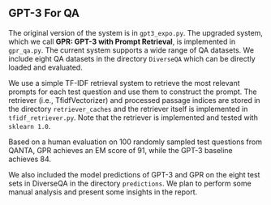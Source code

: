 ## GPT-3 For QA

The original version of the system is in `gpt3_expo.py`. The upgraded system, which we call **GPR: GPT-3 with Prompt Retrieval**, is implemented in `gpr_qa.py`. The current system supports a wide range of QA datasets. We include eight QA datasets in the directory `DiverseQA` which can be directly loaded and evaluated.

We use a simple TF-IDF retrieval system to retrieve the most relevant prompts for each test question and use them to construct the prompt. The retriever (i.e., TfidfVectorizer) and processed passage indices are stored in the directory `retriever_caches` and the retriever itself is implemented in `tfidf_retriever.py`. 
Note that the retriever is implemented and tested with `sklearn 1.0`. 

Based on a human evaluation on 100 randomly sampled test questions from QANTA, GPR achieves an EM score of 91, while the GPT-3 baseline achieves 84. 

We also included the model predictions of GPT-3 and GPR on the eight test sets in DiverseQA in the directory `predictions`. We plan to perform some manual analysis and present some insights in the report. 






